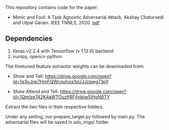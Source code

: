 This repository contains code for the paper:

* Mimic and Fool: A Task Agnostic Adversarial Attack. Akshay Chaturvedi and Utpal Garain. IEEE TNNLS, 2020. [pdf](https://ieeexplore.ieee.org/document/9072347) 

## Dependencies

1. Keras v2.2.4 with Tensorflow (v 1.12.0) backend
3. numpy, opencv-python

The finetuned feature extractor weights can be downloaded from:

* Show and Tell: https://drive.google.com/open?id=1q3xJnp7HmFQWcquIvss1oUJJzawg73pY

* Show Attend and Tell: https://drive.google.com/open?id=1QmIze742K4aWTOuzhRF4nbiw5lHgN8TY

Extract the two files in their respective folders.

Under any setting, run prepare_target.py followed by main.py. The adversarial files will be saved in adv_imgs/ folder.

